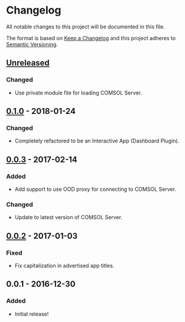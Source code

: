 # Changelog
All notable changes to this project will be documented in this file.

The format is based on [Keep a Changelog](http://keepachangelog.com/en/1.0.0/)
and this project adheres to [Semantic Versioning](http://semver.org/spec/v2.0.0.html).

## [Unreleased]
### Changed
- Use private module file for loading COMSOL Server.

## [0.1.0] - 2018-01-24
### Changed
- Completely refactored to be an Interactive App (Dashboard Plugin).

## [0.0.3] - 2017-02-14
### Added
- Add support to use OOD proxy for connecting to COMSOL Server.

### Changed
- Update to latest version of COMSOL Server.

## [0.0.2] - 2017-01-03
### Fixed
- Fix capitalization in advertised app titles.

## 0.0.1 - 2016-12-30
### Added
- Initial release!

[Unreleased]: https://github.com/OSC/bc_awesim_altasim_demo/compare/v0.1.0...HEAD
[0.1.0]: https://github.com/OSC/bc_awesim_altasim_demo/compare/v0.0.3...v0.1.0
[0.0.3]: https://github.com/OSC/bc_awesim_altasim_demo/compare/v0.0.2...v0.0.3
[0.0.2]: https://github.com/OSC/bc_awesim_altasim_demo/compare/v0.0.1...v0.0.2
